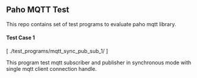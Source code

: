 ## Paho MQTT Test

This repo contains set of test programs to evaluate paho mqtt library.


#### Test Case 1 

[ ./test_programs/mqtt_sync_pub_sub_1/ ]

This program test mqtt subscriber and publisher in synchronous mode with single mqtt client connection handle. 


